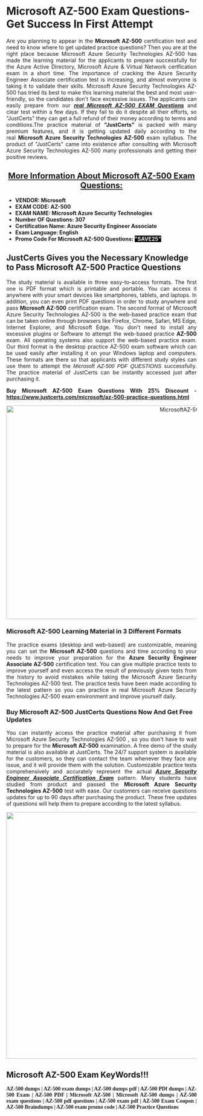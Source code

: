 <h1><strong>Microsoft AZ-500 Exam Questions-Get Success In First Attempt</strong></h1>

<p style="text-align: justify;">Are you planning to appear in the <strong>Microsoft AZ-500</strong> certification test and need to know where to get updated practice questions? Then you are at the right place because Microsoft Azure Security Technologies AZ-500 has made the learning material for the applicants to prepare successfully for the Azure Active Directory, Microsoft Azure & Virtual Network certfication exam in a short time. The importance of cracking the Azure Security Engineer Associate certification test is increasing, and almost everyone is taking it to validate their skills. Microsoft Azure Security Technologies AZ-500 has tried its best to make this learning material the best and most user-friendly, so the candidates don't face excessive issues. The applicants can easily prepare from our <strong><em><a href="https://www.justcerts.com/microsoft/az-500-practice-questions.html">real Microsoft AZ-500 EXAM Questions</a></em></strong> and clear test within a few days. If they fail to do it despite all their efforts, so "JustCerts" they can get a full refund of their money according to terms and conditions.The practice material of <strong>"JustCerts"</strong> is packed with many premium features, and it is getting updated daily according to the real <strong>Microsoft Azure Security Technologies AZ-500</strong> exam syllabus. The product of "JustCerts" came into existence after consulting with Microsoft Azure Security Technologies AZ-500 many professionals and getting their positive reviews.</p>

<h2 style="text-align: center;"><u><strong>More Information About Microsoft AZ-500 Exam Questions:</strong></u></h2>

<ul>
	<li><strong>VENDOR: Microsoft</strong></li>
	<li><strong>EXAM CODE: AZ-500</strong></li>
	<li><strong>EXAM NAME: <span style="background-color:#ffffff;">Microsoft Azure Security Technologies</span></strong></li>
	<li><strong>Number OF Questions: 307</strong></li>
	<li><strong>Certification Name: Azure Security Engineer Associate</strong></li>
	<li><strong>Exam Language: English</strong></li>
	<li><strong>Promo Code For Microsoft AZ-500 Questions: <span style="color:#ecf0f1;"><span style="background-color:#000000;">"SAVE25"</span></span></strong></li>
</ul>

<h2><strong>JustCerts Gives you the Necessary Knowledge to Pass Microsoft AZ-500 Practice Questions</strong></h2>

<p style="text-align: justify;">The study material is available in three easy-to-access formats. The first one is PDF format which is printable and portable. You can access it anywhere with your smart devices like smartphones, tablets, and laptops. In addition, you can even print PDF questions in order to study anywhere and pass <strong>Microsoft AZ-500</strong> certification exam. The second format of Microsoft Azure Security Technologies AZ-500 is the web-based practice exam that can be taken online through browsers like Firefox, Chrome, Safari, MS Edge, Internet Explorer, and Microsoft Edge. You don't need to install any excessive plugins or Software to attempt the web-based practice <strong> AZ-500</strong> exam. All operating systems also support the web-based practice exam. Our third format is the desktop practice AZ-500 exam software which can be used easily after installing it on your Windows laptop and computers. These formats are there so that applicants with different study styles can use them to attempt the <span style="text-align:justify;"><span style="font-family:Arial,Helvetica,sans-serif;"><em>Microsoft</em></span><strong><em> </em></strong><span style="font-family:Arial,Helvetica,sans-serif;"><em>AZ-500 PDF QUESTIONS</em></span></span> successfully. The practice material of JustCerts can be instantly accessed just after purchasing it.</p>

<p style="text-align: justify;"><strong>Buy Microsoft AZ-500 Exam Questions With 25% Discount - <a href="https://www.justcerts.com/microsoft/az-500-practice-questions.html">https://www.justcerts.com/microsoft/az-500-practice-questions.html</a></strong></p>

<center><img alt="MicrosoftAZ-500 Exam Dumps" src="https://media.licdn.com/dms/image/D4D12AQEVHJj-QdVG2g/article-cover_image-shrink_600_2000/0/1678087447052?e=2147483647&v=beta&t=ppQDKJxDo4cyI7tPocshvUw4n40MuMqVprGjdDn2f6U" style="height: 563px; width: 1000px;" /></center>

<h3><strong>Microsoft AZ-500 Learning Material in 3 Different Formats</strong></h3>

<p style="text-align: justify;">The practice exams (desktop and web-based) are customizable, meaning you can set the <strong>Microsoft AZ-500</strong> questions and time according to your needs to improve your preparation for the <strong>Azure Security Engineer Associate AZ-500</strong> certification test. You can give multiple practice tests to improve yourself and even access the result of previously given tests from the history to avoid mistakes while taking the Microsoft Azure Security Technologies AZ-500 test. The practice tests have been made according to the latest pattern so you can practice in real Microsoft Azure Security Technologies AZ-500 exam environment and improve yourself daily.</p>

<h3><strong>Buy Microsoft AZ-500 JustCerts Questions Now And Get Free Updates</strong></h3>

<p style="text-align: justify;">You can instantly access the practice material after purchasing it from Microsoft Azure Security Technologies AZ-500 , so you don't have to wait to prepare for the <strong>Microsoft AZ-500</strong> examination. A free demo of the study material is also available at JustCerts. The 24/7 support system is available for the customers, so they can contact the team whenever they face any issue, and it will provide them with the solution. Customizable practice tests comprehensively and accurately represent the actual <a href="https://www.justcerts.com/microsoft/azure-security-engineer-associate-certification-exams.html"><span style="text-align:justify;"><strong><em>Azure Security Engineer Associate Certification Exam</em></strong></span></a> pattern. Many students have studied from product and passed the <strong>Microsoft Azure Security Technologies AZ-500</strong> test with ease. Our customers can receive questions updates for up to 90 days after purchasing the product. These free updates of questions will help them to prepare according to the latest syllabus.</p>

<center><img alt="MicrosoftAZ-500 Exam Dumps" src="https://i.imgur.com/ILNYM6U.jpg" style="height: 650px; width: 1200px;" /></center>

<h2 style="text-align: justify;"><strong>Microsoft AZ-500 Exam KeyWords!!!</strong></h2>

<p style="text-align: justify;"><span style="font-family:Georgia,serif;"><strong>AZ-500 dumps | AZ-500 exam dumps | AZ-500 dumps pdf | AZ-500 PDf dumps | AZ-500 Exam | AZ-500 PDF | Microsoft AZ-500 | Microsoft AZ-500 dumps | AZ-500 exam questions | AZ-500 pdf questions | AZ-500 exam pdf | AZ-500 Exam Coupon | AZ-500 Braindumps | AZ-500 exam promo code | AZ-500 Practice Questions</strong></span></p>
